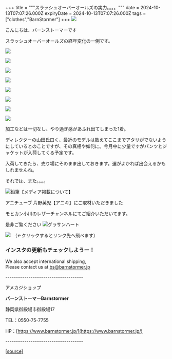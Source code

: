 +++
title = """スラッシュオーバーオールズの実力。。。。"""
date = 2024-10-13T07:07:26.000Z
expiryDate = 2024-10-13T07:07:26.000Z
tags = ["clothes","BarnStormer"]
+++
[![](https://stat.ameba.jp/user_images/20231023/16/barnstormer-go/b2/03/p/o0420015015354743273.png)](https://ameblo.jp/barnstormer-go/entry-12825670498.html)

こんにちは、バーンストーマーです

スラッシュオーバーオールズの経年変化の一例です。

[![](https://stat.ameba.jp/user_images/20241013/15/barnstormer-go/cc/1b/j/o0700066315497313180.jpg)](https://stat.ameba.jp/user_images/20241013/15/barnstormer-go/cc/1b/j/o0700066315497313180.jpg)

[![](https://stat.ameba.jp/user_images/20241013/15/barnstormer-go/e5/3d/j/o0466070015497313183.jpg)](https://stat.ameba.jp/user_images/20241013/15/barnstormer-go/e5/3d/j/o0466070015497313183.jpg)

[![](https://stat.ameba.jp/user_images/20241013/15/barnstormer-go/09/76/j/o0466070015497313188.jpg)](https://stat.ameba.jp/user_images/20241013/15/barnstormer-go/09/76/j/o0466070015497313188.jpg)

[![](https://stat.ameba.jp/user_images/20241013/15/barnstormer-go/05/5d/j/o0466070015497313186.jpg)](https://stat.ameba.jp/user_images/20241013/15/barnstormer-go/05/5d/j/o0466070015497313186.jpg)

[![](https://stat.ameba.jp/user_images/20241013/15/barnstormer-go/8c/07/j/o0466070015497313187.jpg)](https://stat.ameba.jp/user_images/20241013/15/barnstormer-go/8c/07/j/o0466070015497313187.jpg)

[![](https://stat.ameba.jp/user_images/20241013/15/barnstormer-go/92/db/j/o0700064815497313181.jpg)](https://stat.ameba.jp/user_images/20241013/15/barnstormer-go/92/db/j/o0700064815497313181.jpg)

[![](https://stat.ameba.jp/user_images/20241013/15/barnstormer-go/23/8f/j/o0466070015497313191.jpg)](https://stat.ameba.jp/user_images/20241013/15/barnstormer-go/23/8f/j/o0466070015497313191.jpg)

[![](https://stat.ameba.jp/user_images/20241013/15/barnstormer-go/41/22/j/o0466070015497313189.jpg)](https://stat.ameba.jp/user_images/20241013/15/barnstormer-go/41/22/j/o0466070015497313189.jpg)

加工などは一切なし、やり過ぎ感があふれ出てしまった1着。

ディレクターの山田氏曰く、最近のモデルは敢えてここまでアタリがでないようにしているとのことですが、その真相や如何に。今月中に少量ですがパンツとジャケットが入荷してくる予定です。

入荷してきたら、売り場にそのまま出しておきます。運がよかれば出会えるかもしれませんね。

それでは、また。。。。

![鉛筆](https://stat100.ameba.jp/blog/ucs/img/char/char3/519.png)【メディア掲載について】

アニチューブ 片野英児【アニキ】にご取材いただきました

モヒカン小川のレザーチャンネルにてご紹介いただいてます。

是非ご覧ください ![グラサンハート](https://stat100.ameba.jp/blog/ucs/img/char/char3/148.png)

[![](https://stat.ameba.jp/user_images/20230412/16/barnstormer-go/6a/23/p/o0108010815269242493.png)](https://www.instagram.com/barnstormer_daily/)　（←クリックするとリンク先へ飛べます）

### インスタの更新もチェックしようー！

We also accept international shipping,  
Please contact us at bs@barnstormer.jp

**\-------------------------------------**

アメカジショップ

**バーンストーマーBarnstormer**

静岡県御殿場市御殿場17

TEL：0550-75-7755

HP：[https://www.barnstormer.jp/](https://www.barnstormer.jp/)

**\-------------------------------------**

[[source]](https://ameblo.jp/barnstormer-go/entry-12871094713.html)
